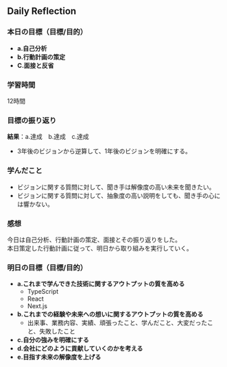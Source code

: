 ## Daily Reflection

### 本日の目標（目標/目的）
- **a.自己分析**
- **b.行動計画の策定**
- **C.面接と反省**

### 学習時間
12時間

### 目標の振り返り
**結果**：a.達成　b.達成　c.達成

- 3年後のビジョンから逆算して、1年後のビジョンを明確にする。

### 学んだこと
- ビジョンに関する質問に対して、聞き手は解像度の高い未来を聞きたい。
- ビジョンに関する質問に対して、抽象度の高い説明をしても、聞き手の心には響かない。
  
### 感想
今日は自己分析、行動計画の策定、面接とその振り返りをした。  
本日策定した行動計画に従って、明日から取り組みを実行していく。  

### 明日の目標（目標/目的）
- **a.これまで学んできた技術に関するアウトプットの質を高める**  
  - TypeScript
  - React
  - Next.js
- **b.これまでの経験や未来への想いに関するアウトプットの質を高める**  
  - 出来事、業務内容、実績、頑張ったこと、学んだこと、大変だったこと、失敗したこと
- **c.自分の強みを明確にする**  
- **d.会社にどのように貢献していくのかを考える**
- **e.目指す未来の解像度を上げる**